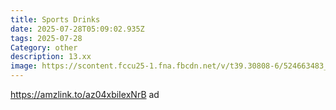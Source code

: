 ```yaml
---
title: Sports Drinks
date: 2025-07-28T05:09:02.935Z
tags: 2025-07-28
Category: other
description: 13.xx
image: https://scontent.fccu25-1.fna.fbcdn.net/v/t39.30808-6/524663483_25331991123067661_72168153313941539_n.jpg?stp=dst-jpg_p526x296_tt6&_nc_cat=105&ccb=1-7&_nc_sid=aa7b47&_nc_ohc=dPrWTm-zDREQ7kNvwEgAMnR&_nc_oc=Adkw2yKGXAfpeMaJBEx0aso6ZbZFvOWo-X2VVlpnnkDE3ftmRdUKOzXk-VBo96U01lw&_nc_zt=23&_nc_ht=scontent.fccu25-1.fna&_nc_gid=8i8ATbRpTIwZYgvWV9a5Dg&oh=00_AfQIkojp-KgX0hJb_lHPvsfwqccBmHp5vLJ7aX_6KWSbKA&oe=688CE82A
---
```

https://amzlink.to/az04xbiIexNrB ad